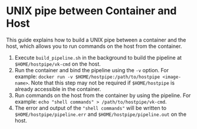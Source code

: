 # UNIX pipe between Container and Host

This guide explains how to build a UNIX pipe between a container and the host, which allows you to run commands on the host from the container.

1. Execute `build_pipeline.sh` in the background to build the pipeline at `$HOME/hostpipe/vk-cmd` on the host.
2. Run the container and bind the pipeline using the `-v` option. For example: `docker run -v $HOME/hostpipe:/path/to/hostpipe <image-name>`. Note that this step may not be required if `$HOME/hostpipe` is already accessible in the container.
3. Run commands on the host from the container by using the pipeline. For example: `echo "shell commands" > /path/to/hostpipe/vk-cmd`.
4. The error and output of the `"shell commands"` will be written to `$HOME/hostpipe/pipeline.err` and `$HOME/hostpipe/pipeline.out` on the host.